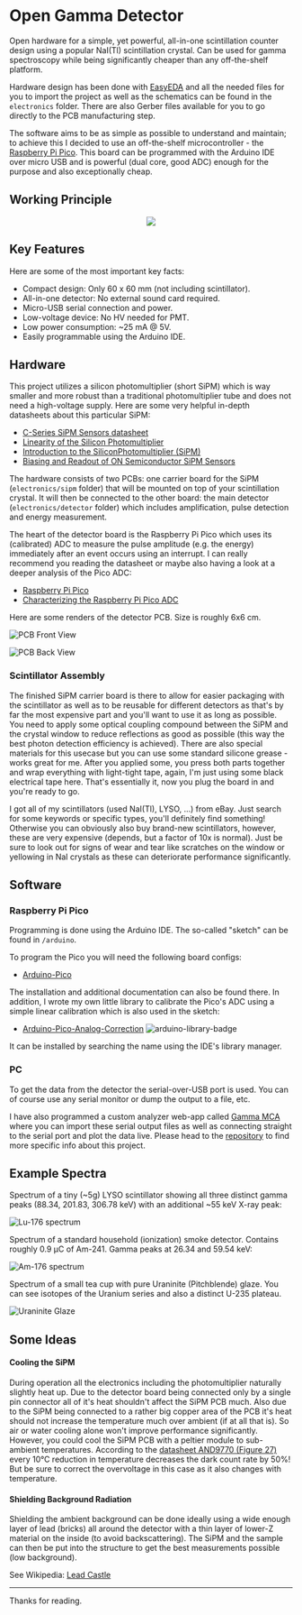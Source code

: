 # Open Gamma Detector

Open hardware for a simple, yet powerful, all-in-one scintillation counter design using a popular NaI(Tl) scintillation crystal. Can be used for gamma spectroscopy while being significantly cheaper than any off-the-shelf platform.

Hardware design has been done with [EasyEDA](https://easyeda.com/) and all the needed files for you to import the project as well as the schematics can be found in the `electronics` folder. There are also Gerber files available for you to go directly to the PCB manufacturing step.

The software aims to be as simple as possible to understand and maintain; to achieve this I decided to use an off-the-shelf microcontroller - the [Raspberry Pi Pico](https://www.raspberrypi.com/products/raspberry-pi-pico/). This board can be programmed with the Arduino IDE over micro USB and is powerful (dual core, good ADC) enough for the purpose and also exceptionally cheap.

## Working Principle

<p align="center">
  <img src="docs/flow.drawio.png">
</p>

## Key Features

Here are some of the most important key facts:

* Compact design: Only 60 x 60 mm (not including scintillator).
* All-in-one detector: No external sound card required.
* Micro-USB serial connection and power.
* Low-voltage device: No HV needed for PMT.
* Low power consumption: ~25 mA @ 5V.
* Easily programmable using the Arduino IDE.

## Hardware

This project utilizes a silicon photomultiplier (short SiPM) which is way smaller and more robust than a traditional photomultiplier tube and does not need a high-voltage supply. Here are some very helpful in-depth datasheets about this particular SiPM:

* [C-Series SiPM Sensors datasheet](https://www.onsemi.com/pdf/datasheet/microc-series-d.pdf)
* [Linearity of the Silicon Photomultiplier](https://www.onsemi.com/pub/Collateral/AND9776-D.PDF)
* [Introduction to the SiliconPhotomultiplier (SiPM)](https://www.onsemi.com/pub/Collateral/AND9770-D.PDF)
* [Biasing and Readout of ON Semiconductor SiPM Sensors](https://www.onsemi.com/pub/Collateral/AND9782-D.PDF)

The hardware consists of two PCBs: one carrier board for the SiPM (`electronics/sipm` folder) that will be mounted on top of your scintillation crystal. It will then be connected to the other board: the main detector (`electronics/detector` folder) which includes amplification, pulse detection and energy measurement.

The heart of the detector board is the Raspberry Pi Pico which uses its (calibrated) ADC to measure the pulse amplitude (e.g. the energy) immediately after an event occurs using an interrupt. I can really recommend you reading the datasheet or maybe also having a look at a deeper analysis of the Pico ADC:

* [Raspberry Pi Pico](https://datasheets.raspberrypi.com/pico/pico-datasheet.pdf)
* [Characterizing the Raspberry Pi Pico ADC](https://pico-adc.markomo.me/)

Here are some renders of the detector PCB. Size is roughly 6x6 cm.

![PCB Front View](docs/pcb_front.png)

![PCB Back View](docs/pcb_back.png)

### Scintillator Assembly

The finished SiPM carrier board is there to allow for easier packaging with the scintillator as well as to be reusable for different detectors as that's by far the most expensive part and you'll want to use it as long as possible. You need to apply some optical coupling compound between the SiPM and the crystal window to reduce reflections as good as possible (this way the best photon detection efficiency is achieved). There are also special materials for this usecase but you can use some standard silicone grease - works great for me. After you applied some, you press both parts together and wrap everything with light-tight tape, again, I'm just using some black electrical tape here. That's essentially it, now you plug the board in and you're ready to go.

I got all of my scintillators (used NaI(Tl), LYSO, ...) from eBay. Just search for some keywords or specific types, you'll definitely find something! Otherwise you can obviously also buy brand-new scintillators, however, these are very expensive (depends, but a factor of 10x is normal). Just be sure to look out for signs of wear and tear like scratches on the window or yellowing in NaI crystals as these can deteriorate performance significantly.

## Software

### Raspberry Pi Pico

Programming is done using the Arduino IDE. The so-called "sketch" can be found in `/arduino`.

To program the Pico you will need the following board configs:

* [Arduino-Pico](https://github.com/earlephilhower/arduino-pico)

The installation and additional documentation can also be found there. In addition, I wrote my own little library to calibrate the Pico's ADC using a simple linear calibration which is also used in the sketch:

* [Arduino-Pico-Analog-Correction](https://github.com/Phoenix1747/Arduino-Pico-Analog-Correction) ![arduino-library-badge](https://www.ardu-badge.com/badge/PicoAnalogCorrection.svg?)

It can be installed by searching the name using the IDE's library manager.

### PC

To get the data from the detector the serial-over-USB port is used. You can of course use any serial monitor or dump the output to a file, etc.

I have also programmed a custom analyzer web-app called [Gamma MCA](https://spectrum.nuclearphoenix.xyz/) where you can import these serial output files as well as connecting straight to the serial port and plot the data live. Please head to the [repository](https://github.com/Open-Gamma-Project/Gamma-MCA) to find more specific info about this project.

## Example Spectra

Spectrum of a tiny (~5g) LYSO scintillator showing all three distinct gamma peaks (88.34, 201.83, 306.78 keV) with an additional ~55 keV X-ray peak:

![Lu-176 spectrum](docs/lu-176.png)

Spectrum of a standard household (ionization) smoke detector. Contains roughly 0.9 µC of Am-241. Gamma peaks at 26.34 and 59.54 keV:

![Am-176 spectrum](docs/am-241.png)

Spectrum of a small tea cup with pure Uraninite (Pitchblende) glaze. You can see isotopes of the Uranium series and also a distinct U-235 plateau.

![Uraninite Glaze](docs/glaze.png)

## Some Ideas

#### Cooling the SiPM

During operation all the electronics including the photomultiplier naturally slightly heat up. Due to the detector board being connected only by a single pin connector all of it's heat shouldn't affect the SiPM PCB much. Also due to the SiPM being connected to a rather big copper area of the PCB it's heat should not increase the temperature much over ambient (if at all that is). So air or water cooling alone won't improve performance significantly. However, you could cool the SiPM PCB with a peltier module to sub-ambient temperatures. According to the [datasheet AND9770 (Figure 27)](https://www.onsemi.com/pub/Collateral/AND9770-D.PDF) every 10°C reduction in temperature decreases the dark count rate by 50%! But be sure to correct the overvoltage in this case as it also changes with temperature.

#### Shielding Background Radiation

Shielding the ambient background can be done ideally using a wide enough layer of lead (bricks) all around the detector with a thin layer of lower-Z material on the inside (to avoid backscattering). The SiPM and the sample can then be put into the structure to get the best measurements possible (low background).

See Wikipedia: [Lead Castle](https://en.wikipedia.org/w/index.php?title=Lead_castle&oldid=991799816)

---

Thanks for reading.
